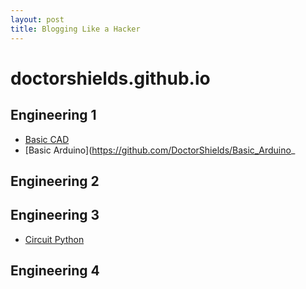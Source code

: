 ```yaml
---
layout: post
title: Blogging Like a Hacker
---
```

# doctorshields.github.io

## Engineering 1

* [Basic CAD](https://github.com/DoctorShields/Basic_CAD)
* [Basic Arduino](https://github.com/DoctorShields/Basic_Arduino_

## Engineering 2

## Engineering 3

* [Circuit Python](https://github.com/DoctorShields/CircuitPython)

## Engineering 4
